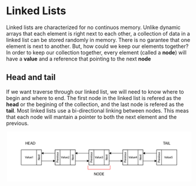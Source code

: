 # Linked Lists
Linked lists are characterized for no continuos memory. Unlike dynamic arrays that each element is right next to each other, a collection of data in a linked list can be stored randomly in memory. There is no garantee that one element is next to another. But, how could we keep our elements together?<br>
In order to keep our collection together, every element (called a **node**) will have a **value** and a reference that pointing to the next **node**
## Head and tail
If we want traverse through our linked list, we will need to know where to begin and where to end. The first node in the linked list is refered as the **head** or the begining of the collection, and the last node is refered as the **tail**. 
Most linked lists use a bi-directional linking between nodes. This meas that each node will mantain a pointer to both the next element and the previous.
<p align="center">
<img  width="500" src="linked_lists.jpg">
</p>
